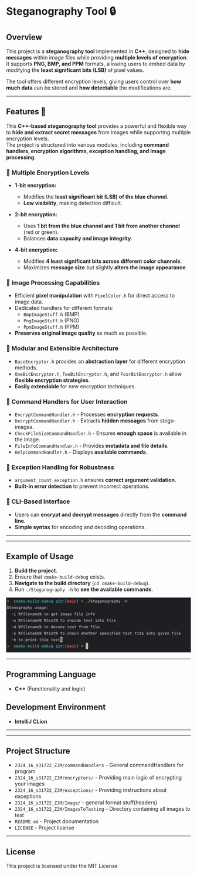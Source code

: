# Steganography Tool 🔒
## Overview
This project is a **steganography tool** implemented in **C++**, designed to **hide messages** within image files while providing **multiple levels of encryption**.  
It supports **PNG, BMP, and PPM** formats, allowing users to embed data by modifying the **least significant bits (LSB)** of pixel values.

The tool offers different encryption levels, giving users control over **how much data** can be stored and **how detectable** the modifications are.

---
## **Features** 🚀
This **C++-based steganography tool** provides a powerful and flexible way to **hide and extract secret messages** from images while supporting multiple encryption levels.  
The project is structured into various modules, including **command handlers, encryption algorithms, exception handling, and image processing**.

### **🔹 Multiple Encryption Levels**
- **1-bit encryption:**
    - Modifies the **least significant bit (LSB) of the blue channel**.
    - **Low visibility**, making detection difficult.

- **2-bit encryption:**
    - Uses **1 bit from the blue channel and 1 bit from another channel** (red or green).
    - Balances **data capacity and image integrity**.

- **4-bit encryption:**
    - Modifies **4 least significant bits across different color channels**.
    - Maximizes **message size** but slightly **alters the image appearance**.

### **🔹 Image Processing Capabilities**
- Efficient **pixel manipulation** with `PixelColor.h` for direct access to image data.
- Dedicated handlers for different formats:
    - `BmpImageStuff.h` (BMP)
    - `PngImageStuff.h` (PNG)
    - `PpmImageStuff.h` (PPM)
- **Preserves original image quality** as much as possible.

### **🔹 Modular and Extensible Architecture**
- `BaseEncryptor.h` provides an **abstraction layer** for different encryption methods.
- `OneBitEncryptor.h`, `TwoBitEncryptor.h`, and `FourBitEncryptor.h` allow **flexible encryption strategies**.
- **Easily extendable** for new encryption techniques.

### **🔹 Command Handlers for User Interaction**
- `EncryptCommandHandler.h` - Processes **encryption requests**.
- `DecryptCommandHandler.h` - Extracts **hidden messages** from stego-images.
- `CheckFileSizeCommandHandler.h` - Ensures **enough space** is available in the image.
- `FileInfoCommandHandler.h` - Provides **metadata and file details**.
- `HelpCommandHandler.h` - Displays **available commands**.

### **🔹 Exception Handling for Robustness**
- `argument_count_exception.h` ensures **correct argument validation**.
- **Built-in error detection** to prevent incorrect operations.

### **🔹 CLI-Based Interface**
- Users can **encrypt and decrypt messages** directly from the **command line**.
- **Simple syntax** for encoding and decoding operations.

---
---
## **Example of Usage**
1. **Build the project**.
2. Ensure that `cmake-build-debug` exists.
3. **Navigate to the build directory** (`cd cmake-build-debug`).
4. Run `./Steganography -h` to **see the available commands**.

![Gameplay GIF](ImagesToTesting/ExampleOfExecution.png)

---
## **Programming Language**
- **C++** (Functionality and logic)
## **Development Environment**
- **IntelliJ CLion**
---

---
## **Project Structure**

- `2324_16_s31722_ZJM/commandHandlers` - General commandHandlers for program
- `2324_16_s31722_ZJM/encryptors/` - Providing main logic of encrypting your images
- `2324_16_s31722_ZJM/exceptions/` - Providing instructions about exceptions
- `2324_16_s31722_ZJM/Image/` - general format stuff(headers)
- `2324_16_s31722_ZJM/ImagesToTesting` - Directory containing all images to test
- `README.md` - Project documentation
- `LICENSE` - Project license
---
## License
This project is licensed under the MIT License

